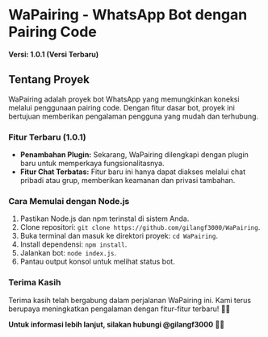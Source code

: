 # WaPairing - WhatsApp Bot dengan Pairing Code

**Versi: 1.0.1 (Versi Terbaru)**

## Tentang Proyek
WaPairing adalah proyek bot WhatsApp yang memungkinkan koneksi melalui penggunaan pairing code. Dengan fitur dasar bot, proyek ini bertujuan memberikan pengalaman pengguna yang mudah dan terhubung.

### Fitur Terbaru (1.0.1)
- **Penambahan Plugin:** Sekarang, WaPairing dilengkapi dengan plugin baru untuk memperkaya fungsionalitasnya.
- **Fitur Chat Terbatas:** Fitur baru ini hanya dapat diakses melalui chat pribadi atau grup, memberikan keamanan dan privasi tambahan.

### Cara Memulai dengan Node.js
1. Pastikan Node.js dan npm terinstal di sistem Anda.
2. Clone repositori: `git clone https://github.com/gilangf3000/WaPairing`.
3. Buka terminal dan masuk ke direktori proyek: `cd WaPairing`.
4. Install dependensi: `npm install`.
5. Jalankan bot: `node index.js`.
6. Pantau output konsol untuk melihat status bot.

### Terima Kasih
Terima kasih telah bergabung dalam perjalanan WaPairing ini. Kami terus berupaya meningkatkan pengalaman dengan fitur-fitur terbaru! 🌟💬

**Untuk informasi lebih lanjut, silakan hubungi @gilangf3000** 🤖💬
